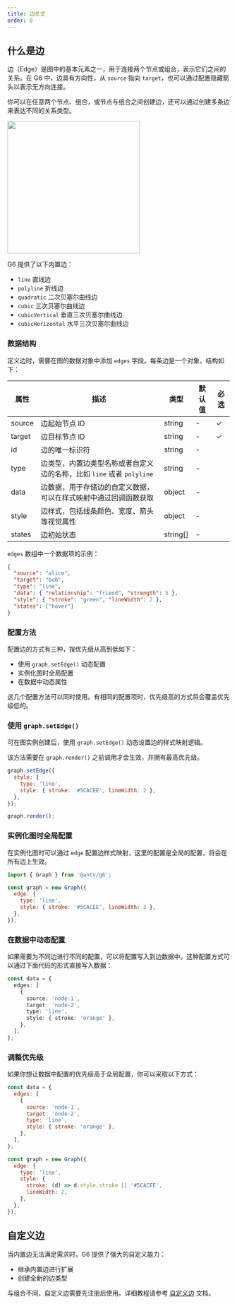 ```yaml
---
title: 边总览
order: 0
---
```


## 什么是边

边（Edge）是图中的基本元素之一，用于连接两个节点或组合，表示它们之间的关系。在 G6 中，边具有方向性，从 `source` 指向 `target`，也可以通过配置隐藏箭头以表示无方向连接。

你可以在任意两个节点、组合，或节点与组合之间创建边，还可以通过创建多条边来表达不同的关系类型。

<image width="300" src="https://mdn.alipayobjects.com/huamei_qa8qxu/afts/img/A*YKN7TasqOh4AAAAAAAAAAAAADmJ7AQ/original" />

G6 提供了以下内置边：

- `line` 直线边
- `polyline` 折线边
- `quadratic` 二次贝塞尔曲线边
- `cubic` 三次贝塞尔曲线边
- `cubicVertical` 垂直三次贝塞尔曲线边
- `cubicHorizontal` 水平三次贝塞尔曲线边

### 数据结构

定义边时，需要在图的数据对象中添加 `edges` 字段。每条边是一个对象，结构如下：

| 属性   | 描述                                                                  | 类型     | 默认值 | 必选 |
| ------ | --------------------------------------------------------------------- | -------- | ------ | ---- |
| source | 边起始节点 ID                                                         | string   | -      | ✓    |
| target | 边目标节点 ID                                                         | string   | -      | ✓    |
| id     | 边的唯一标识符                                                        | string   | -      |      |
| type   | 边类型，内置边类型名称或者自定义边的名称，比如 `line` 或者 `polyline` | string   | -      |      |
| data   | 边数据，用于存储边的自定义数据，可以在样式映射中通过回调函数获取      | object   | -      |      |
| style  | 边样式，包括线条颜色、宽度、箭头等视觉属性                            | object   | -      |      |
| states | 边初始状态                                                            | string[] | -      |      |

`edges` 数组中一个数据项的示例：

```json
{
  "source": "alice",
  "target": "bob",
  "type": "line",
  "data": { "relationship": "friend", "strength": 5 },
  "style": { "stroke": "green", "lineWidth": 2 },
  "states": ["hover"]
}
```

### 配置方法

配置边的方式有三种，按优先级从高到低如下：

- 使用 `graph.setEdge()` 动态配置
- 实例化图时全局配置
- 在数据中动态属性

这几个配置方法可以同时使用。有相同的配置项时，优先级高的方式将会覆盖优先级低的。

### 使用 `graph.setEdge()`

可在图实例创建后，使用 `graph.setEdge()` 动态设置边的样式映射逻辑。

该方法需要在 `graph.render()` 之前调用才会生效，并拥有最高优先级。

```js
graph.setEdge({
  style: {
    type: 'line',
    style: { stroke: '#5CACEE', lineWidth: 2 },
  },
});

graph.render();
```

### 实例化图时全局配置

在实例化图时可以通过 `edge` 配置边样式映射，这里的配置是全局的配置，将会在所有边上生效。

```js
import { Graph } from '@antv/g6';

const graph = new Graph({
  edge: {
    type: 'line',
    style: { stroke: '#5CACEE', lineWidth: 2 },
  },
});
```

### 在数据中动态配置

如果需要为不同边进行不同的配置，可以将配置写入到边数据中。这种配置方式可以通过下面代码的形式直接写入数据：

```typescript
const data = {
  edges: [
    {
      source: 'node-1',
      target: 'node-2',
      type: 'line',
      style: { stroke: 'orange' },
    },
  ],
};
```

### 调整优先级

如果你想让数据中配置的优先级高于全局配置，你可以采取以下方式：

```js
const data = {
  edges: [
    {
      source: 'node-1',
      target: 'node-2',
      type: 'line',
      style: { stroke: 'orange' },
    },
  ],
};

const graph = new Graph({
  edge: {
    type: 'line',
    style: {
      stroke: (d) => d.style.stroke || '#5CACEE',
      lineWidth: 2,
    },
  },
});
```

## 自定义边

当内置边无法满足需求时，G6 提供了强大的自定义能力：

- 继承内置边进行扩展
- 创建全新的边类型

与组合不同，自定义边需要先注册后使用。详细教程请参考 [自定义边](/manual/element/edge/custom-edge) 文档。
